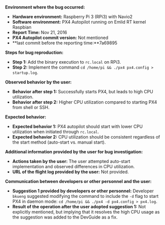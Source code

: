 **Environment where the bug occurred:**

- **Hardware environment:** Raspberry Pi 3 (RPi3) with Navio2
- **Software environment:** PX4 Autopilot running on Emlid RT kernel Raspbian
- **Report Time:** Nov 21, 2016
- **PX4 Autopilot commit version:** Not mentioned
- **last commit before the reporting time:**7a69895

**Steps for bug reproduction:**

- **Step 1:** Add the binary execution to `rc.local` on RPi3.
- **Step 2:** Implement the command `cd /home/pi && ./px4 px4.config > startup.log`.

**Observed behavior by the user:**

- **Behavior after step 1:** Successfully starts PX4, but leads to high CPU utilization.
- **Behavior after step 2:** Higher CPU utilization compared to starting PX4 from shell or SSH.

**Expected behavior:**

- **Expected behavior 1:** PX4 autopilot should start with lower CPU utilization when initiated through `rc.local`.
- **Expected behavior 2:** CPU utilization should be consistent regardless of the start method (auto-start vs. manual start).

**Additional information provided by the user for bug investigation:**

- **Actions taken by the user:** The user attempted auto-start implementation and observed differences in CPU utilization.
- **URL of the flight log provided by the user:** Not provided.

**Communication between developers or other personnel and the user:**

- **Suggestion 1 provided by developers or other personnel:** Developer `bkueng` suggested modifying the command to include the `-d` flag to start PX4 in daemon mode: `cd /home/pi && ./px4 -d px4.config > px4.log`.
- **Result of the operation after the user adopted suggestion 1:** Not explicitly mentioned, but implying that it resolves the high CPU usage as the suggestion was added to the DevGuide as a fix.

